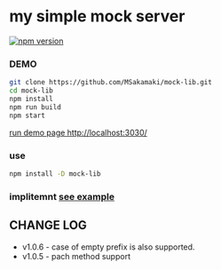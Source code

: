 # my simple mock server

[![npm version](https://badge.fury.io/js/mock-lib.svg)](https://badge.fury.io/js/mock-lib)

### DEMO


```sh
git clone https://github.com/MSakamaki/mock-lib.git
cd mock-lib
npm install
npm run build
npm start
```

[run demo page http://localhost:3030/](http://localhost:3030/)

### use

```sh
npm install -D mock-lib
```

### implitemnt [see example](./example)

## CHANGE LOG

- v1.0.6 - case of empty prefix is also supported.
- v1.0.5 - pach method support
